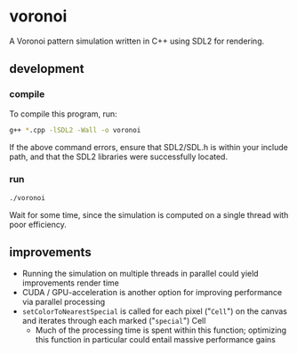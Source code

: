 # voronoi

A Voronoi pattern simulation written in C++ using SDL2 for rendering.

## development

### compile

To compile this program, run:

```sh
g++ *.cpp -lSDL2 -Wall -o voronoi
```

If the above command errors, ensure that SDL2/SDL.h is within your include path, and that the SDL2 libraries were successfully located.

### run

```sh
./voronoi
```

Wait for some time, since the simulation is computed on a single thread with poor efficiency. 

## improvements

 - Running the simulation on multiple threads in parallel could yield improvements render time
 - CUDA / GPU-acceleration is another option for improving performance via parallel processing
 - `setColorToNearestSpecial` is called for each pixel ("`Cell`") on the canvas and iterates through each marked ("`special`") Cell
   - Much of the processing time is spent within this function; optimizing this function in particular could entail massive performance gains
